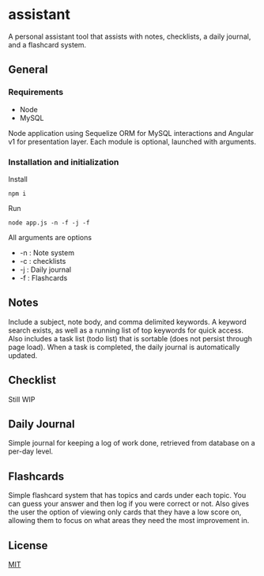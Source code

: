 # assistant

A personal assistant tool that assists with notes, checklists, a daily journal, and a flashcard system.

## General

### Requirements
  * Node
  * MySQL

Node application using Sequelize ORM for MySQL interactions and Angular v1 for presentation layer.  Each module is optional, launched with arguments.

### Installation and initialization

Install
```
npm i
```

Run
```
node app.js -n -f -j -f
```
All arguments are options
  * -n : Note system
  * -c : checklists
  * -j : Daily journal
  * -f : Flashcards


## Notes

Include a subject, note body, and comma delimited keywords. A keyword search exists, as well as a running list of top keywords for quick access.
Also includes a task list (todo list) that is sortable (does not persist through page load). When a task is completed, the daily journal is automatically updated.

## Checklist

Still WIP

## Daily Journal

Simple journal for keeping a log of work done, retrieved from database on a per-day level. 


## Flashcards

Simple flashcard system that has topics and cards under each topic. You can guess your answer and then log if you were correct or not. Also gives the user the option of viewing only cards that they have a low score on, allowing them to focus on what areas they need the most improvement in.

## License
[MIT](https://opensource.org/licenses/MIT)
